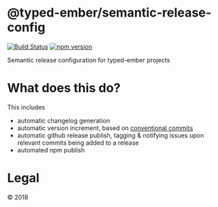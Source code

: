 # @typed-ember/semantic-release-config

[![Build Status](https://travis-ci.org/typed-ember/semantic-release-config.svg?branch=master)](https://travis-ci.org/typed-ember/semantic-release-config)
[![npm version](https://badge.fury.io/js/%40typed-ember%2Fsemantic-release-config.svg)](https://www.npmjs.com/package/@typed-ember/semantic-release-config)

Semantic release configuration for typed-ember projects

# What does this do?

This includes

- automatic changelog generation
- automatic version increment, based on [conventional commits](https://www.conventionalcommits.org/)
- automatic github release publish, tagging & notifying issues upon relevant commits being added to a release
- automated npm publish

# Legal

&copy; 2018
